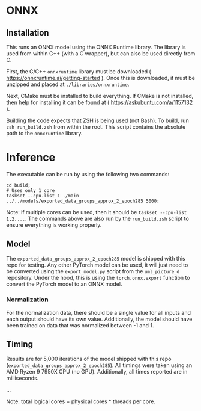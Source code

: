 # ONNX

## Installation

This runs an ONNX model using the ONNX Runtime library.
The library is used from within C++ (with a C wrapper), but can also be used directly from C.

First, the C/C++ `onnxruntime` library must be downloaded ( https://onnxruntime.ai/getting-started ).
Once this is downloaded, it must be unzipped and placed at `./libraries/onnxruntime`.

Next, CMake must be installed to build everything.
If CMake is not installed, then help for installing it can be found at ( https://askubuntu.com/a/1157132 ).

Building the code expects that ZSH is being used (not Bash).
To build, run `zsh run_build.zsh` from within the root.
This script contains the absolute path to the `onnxruntime` library.

# Inference

The executable can be run by using the following two commands:

    cd build;
    # Uses only 1 core
    taskset --cpu-list 1 ./main ../../models/exported_data_groups_approx_2_epoch285 5000;

Note: if multiple cores can be used, then it should be `taskset --cpu-list 1,2,...`.
The commands above are also run by the `run_build.zsh` script to ensure everything is working properly.

## Model

The `exported_data_groups_approx_2_epoch285` model is shipped with this repo for testing.
Any other PyTorch model can be used, it will just need to be converted using the `export_model.py` script from the `uml_picture_d` repository.
Under the hood, this is using the `torch.onnx.export` function to convert the PyTorch model to an ONNX model.

### Normalization

For the normalization data, there should be a single value for all inputs and each output should have its own value.
Additionally, the model should have been trained on data that was normalized between -1 and 1.

## Timing

Results are for 5,000 iterations of the model shipped with this repo (`exported_data_groups_approx_2_epoch285`).
All timings were taken using an AMD Ryzen 9 7950X CPU (no GPU).
Additionally, all times reported are in milliseconds.

...

Note: total logical cores = physical cores * threads per core.
